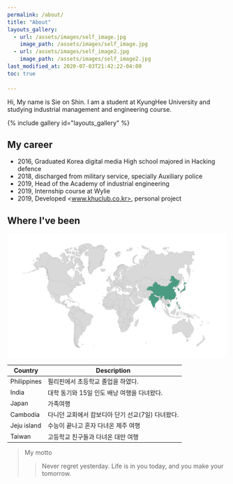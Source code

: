```yaml
---
permalink: /about/
title: "About"
layouts_gallery:
  - url: /assets/images/self_image.jpg
    image_path: /assets/images/self_image.jpg
  - url: /assets/images/self_image2.jpg
    image_path: /assets/images/self_image2.jpg
last_modified_at: 2020-07-03T21:42:22-04:00
toc: true

---
```


Hi, My name is Sie on Shin. I am a student at KyungHee University and studying industrial management and engineering course.

{% include gallery id="layouts_gallery" %}


## My career

- 2016, Graduated Korea digital media High school majored in Hacking defence
- 2018, discharged from military service, specially Auxiliary police 
- 2019, Head of the Academy of industrial engineering
- 2019, Internship course at Wylie
- 2019, Developed <www.khuclub.co.kr>, personal project

## Where I've been

![worldmap](/assets/images/worldmap.png)

| Country                                        | Description                                           |
| ------------------------------------------- | ----------------------------------------------------- |
| Philippines | 필리핀에서 초등학교 졸업을 하였다. |
| India | 대학 동기와 15일 인도 배낭 여행을 다녀왔다. |
| Japan | 가족여행 |
| Cambodia | 다니던 교회에서 캄보디아 단기 선교(7일) 다녀왔다. |
| Jeju island | 수능이 끝나고 혼자 다녀온 제주 여행 |
| Taiwan | 고등학교 친구들과 다녀온 대만 여행 |


>My motto
>>Never regret yesterday. Life is in you today, and you make your tomorrow.
